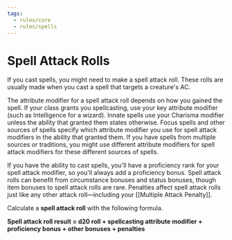 ```yaml
---
tags:
  - rules/core
  - rules/spells
---
```

# Spell Attack Rolls

If you cast spells, you might need to make a spell attack roll. These rolls are usually made when you cast a spell that targets a creature's AC.  
  
The attribute modifier for a spell attack roll depends on how you gained the spell. If your class grants you spellcasting, use your key attribute modifier (such as Intelligence for a wizard). Innate spells use your Charisma modifier unless the ability that granted them states otherwise. Focus spells and other sources of spells specify which attribute modifier you use for spell attack modifiers in the ability that granted them. If you have spells from multiple sources or traditions, you might use different attribute modifiers for spell attack modifiers for these different sources of spells.
  
If you have the ability to cast spells, you'll have a proficiency rank for your spell attack modifier, so you'll always add a proficiency bonus. Spell attack rolls can benefit from circumstance bonuses and status bonuses, though item bonuses to spell attack rolls are rare. Penalties affect spell attack rolls just like any other attack roll—including your [[Multiple Attack Penalty]].
  
Calculate a **spell attack roll** with the following formula.

**Spell attack roll result = d20 roll + spellcasting attribute modifier + proficiency bonus + other bonuses + penalties**